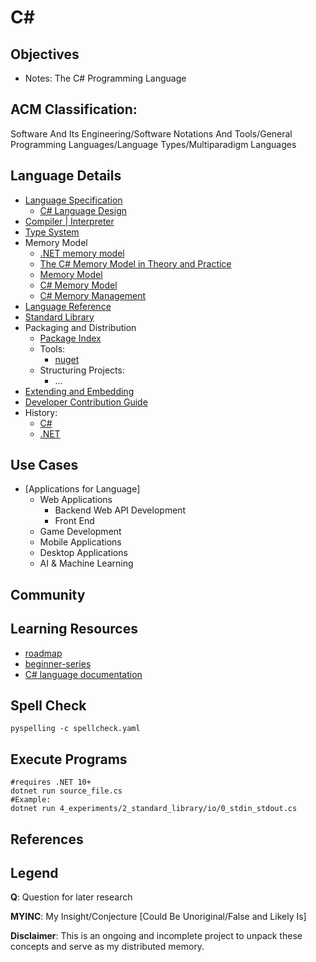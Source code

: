 # C#

## Objectives
- Notes: The C# Programming Language

## ACM Classification:
Software And Its Engineering/Software Notations And Tools/General Programming Languages/Language Types/Multiparadigm Languages

## Language Details
- [Language Specification](https://github.com/dotnet/csharpstandard/)
  - [C# Language Design](https://github.com/dotnet/csharplang)
- [Compiler | Interpreter](https://github.com/dotnet/roslyn)
- [Type System](https://learn.microsoft.com/en-us/dotnet/csharxp/fundamentals/types/)
- Memory Model
  - [.NET memory model](https://github.com/dotnet/runtime/blob/main/docs/design/specs/Memory-model.md)
  - [The C# Memory Model in Theory and Practice](https://learn.microsoft.com/en-us/archive/msdn-magazine/2012/december/csharp-the-csharp-memory-model-in-theory-and-practice)
  - [Memory Model](https://learn.microsoft.com/en-us/archive/blogs/cbrumme/memory-model)
  - [C# Memory Model](https://useful.codes/c-sharp-memory-model/)
  - [C# Memory Management](https://useful.codes/memory-management-in-c-sharp/)
- [Language Reference](https://learn.microsoft.com/en-us/dotnet/csharp/language-reference/)
- [Standard Library](https://github.com/dotnet/csharpstandard/blob/draft-v8/standard/standard-library.md)
- Packaging and Distribution
    - [Package Index](https://www.nuget.org/packages)
    - Tools:
        - [nuget](https://www.nuget.org/)
    - Structuring Projects:
        - ...
- [Extending and Embedding](https://dotnet.microsoft.com/en-us/apps/iot)
- [Developer Contribution Guide](https://github.com/dotnet/roslyn#contributing)
- History:
  - [C#](https://learn.microsoft.com/en-us/dotnet/csharp/whats-new/csharp-version-history)
  - [.NET](https://www.youtube.com/watch?v=DZhoL55kWac)

## Use Cases
- [Applications for Language]
  - Web Applications
    - Backend Web API Development
    - Front End
  - Game Development
  - Mobile Applications
  - Desktop Applications
  - AI & Machine Learning

## Community

## Learning Resources
- [roadmap](https://www.freecodecamp.org/learn/foundational-c-sharp-with-microsoft/)
- [beginner-series](https://github.com/dotnet/beginner-series)
- [C# language documentation](https://learn.microsoft.com/en-us/dotnet/csharp/?WT.mc_id=dotnet-35129-website)


## Spell Check
```shell
pyspelling -c spellcheck.yaml
```

## Execute Programs
```shell
#requires .NET 10+
dotnet run source_file.cs
#Example:
dotnet run 4_experiments/2_standard_library/io/0_stdin_stdout.cs
```

## References

## Legend
**Q**: Question for later research

**MYINC**: My Insight/Conjecture [Could Be Unoriginal/False and Likely Is]

**Disclaimer**: This is an ongoing and incomplete project to unpack these concepts and serve as my distributed memory.
